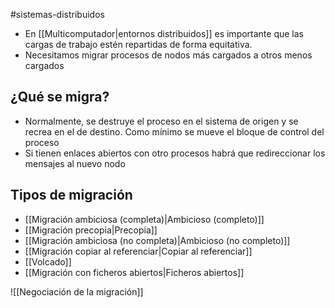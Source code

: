 #sistemas-distribuidos 

- En [[Multicomputador|entornos distribuidos]] es importante que las cargas de trabajo estén repartidas de forma equitativa.
- Necesitamos migrar procesos de nodos más cargados a otros menos cargados

## ¿Qué se migra?

- Normalmente, se destruye el proceso en el sistema de origen y se recrea en el de destino. Como mínimo se mueve el bloque de control del proceso
- Si tienen enlaces abiertos con otro procesos habrá que redireccionar los mensajes al nuevo nodo

## Tipos de migración

- [[Migración ambiciosa (completa)|Ambicioso (completo)]]
- [[Migración precopia|Precopia]]
- [[Migración ambiciosa (no completa)|Ambicioso (no completo)]]
- [[Migración copiar al referenciar|Copiar al referenciar]]
- [[Volcado]]
- [[Migración con ficheros abiertos|Ficheros abiertos]]


![[Negociación de la migración]]
